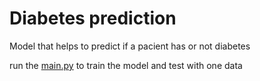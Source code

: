 # Diabetes prediction

Model that helps to predict if a pacient has or not diabetes

run the [main.py](main.py) to train the model and test with one data


